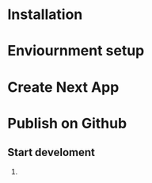 # Installation

# Enviournment setup

# Create Next App

# Publish on Github

## Start develoment

1.
